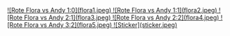 <a href="https://twitter.com/search?q=%23pimmelgate">
![Rote Flora vs Andy 1:0](flora1.jpeg)
![Rote Flora vs Andy 1:1](flora2.jpeg)
![Rote Flora vs Andy 2:1](flora3.jpeg)
![Rote Flora vs Andy 2:2](flora4.jpeg)
![Rote Flora vs Andy 3:2](flora5.jpeg)
![Sticker](sticker.jpeg)
</a>
